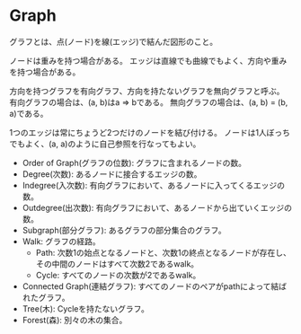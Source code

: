 # Graph

グラフとは、点(ノード)を線(エッジ)で結んだ図形のこと。

ノードは重みを持つ場合がある。
エッジは直線でも曲線でもよく、方向や重みを持つ場合がある。

方向を持つグラフを有向グラフ、方向を持たないグラフを無向グラフと呼ぶ。
有向グラフの場合は、(a, b)はa => bである。
無向グラフの場合は、(a, b) = (b, a)である。

1つのエッジは常にちょうど2つだけのノードを結び付ける。
ノードは1人ぼっちでもよく、(a, a)のように自己参照を行なってもよい。

- Order of Graph(グラフの位数): グラフに含まれるノードの数。
- Degree(次数): あるノードに接合するエッジの数。
- Indegree(入次数): 有向グラフにおいて、あるノードに入ってくるエッジの数。
- Outdegree(出次数): 有向グラフにおいて、あるノードから出ていくエッジの数。
- Subgraph(部分グラフ): あるグラフの部分集合のグラフ。
- Walk: グラフの経路。
  - Path: 次数1の始点となるノードと、次数1の終点となるノードが存在し、その中間のノードはすべて次数2であるwalk。
  - Cycle: すべてのノードの次数が2であるwalk。
- Connected Graph(連結グラフ): すべてのノードのペアがpathによって結ばれたグラフ。
- Tree(木): Cycleを持たないグラフ。
- Forest(森): 別々の木の集合。
